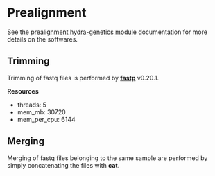 # Prealignment
See the [prealignment hydra-genetics module](https://prealignment.readthedocs.io/en/latest/) documentation for more details on the softwares.

## Trimming
Trimming of fastq files is performed by **[fastp](https://github.com/OpenGene/fastp)** v0.20.1.  

**Resources**  

* threads: 5  
* mem_mb: 30720  
* mem_per_cpu: 6144  

## Merging
Merging of fastq files belonging to the same sample are performed by simply concatenating the files with **cat**.
